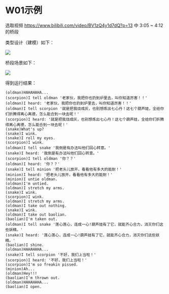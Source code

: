 # W01示例

选取视频 https://www.bilibili.com/video/BV1zQ4y1d7dQ?p=13 中 3:05 ~ 4:12 的桥段

类型设计（建模）如下：

![](http://www.plantuml.com/plantuml/png/NP31IWCn48RlUOeSzT1NaA8NBu9GmODucEx-jg6JP9cP26NrtLqscq3Tqtp3_b_-PAz6OYMoSmEJgdz4IAS6JmAo8l2pStxvGZ9_1h6TEv8P3PUE8xwG52iVJ1RNnwUFY5ckLQ4JwFAMx-vNug26j45LRH3pDvRnjrKvJ664lECuLusH5Lt7F7N3m5blKYyvgK7ctY_IAGmhIMR65Rf5ZtWDgXXhkbzyj_jvQ6_YdakaL5Vj1-Us8_wlUzyRnHvfB97_0000)


桥段场景如下：

![](http://www.plantuml.com/plantuml/png/L91DIyCm6CVl-HGFxB2JhNKJeU0BktXr25x4GzP65vec9KqjzI3A3huSr25waNaQU9bpY8WWkY-pi7uCxOjWGm8F-V_ouq_gq5Kg26tJZEFOw516isCumZSFgKk4sTgnZjhDn79NtFPwi6erK1qQzk8o74FJjfOGsWWLbYho6IZg4qOvGTXHGaAnqfDJFNpB9Xo2OAwFUJL_E9k_VfTvoB57ihdMOjZne4eEhlJpJGRdg2DaG0M7sbOa0qQgh9vSw_ilVJUPVOvAjqzvXkVkY2325LL9GSy-UdhQq-D1EdqiwGuMZ6B-IszxIVu05ULXOJSNxAr1UM637ZxDHtt4XIB0oBwo0VJj-Vzj60P2PULSiIb9Kb7qBzENYq8XwK5NeR_F6x__b5P5kMa3GVGgxKrwcFQtPp0GYhr9CGuuWU26g2q4bPQI8gK6R3XCTtQNBwxGPw-SpQ8woAgqGd9cTlRDU_CcF1aSaWlX1e8ndjxb4RuQ2Qz7xaBMlNthWjeRfEGHycT8agFnljQbjaVpvI6fuQ3ZjwzGttHYO1J8B22w5rrpyI3wF_4yGCZ6lN0xihR0WmKKScUYiPJrX5fhJIQFLtXJDx4Ru6yy_gQ2cM8JcZQUe3QdSZC0MgWaM5yrjxIzpYDoia6Hx7VxE-lTQVELgwirKkguQ9p73dswHkCKVBRRqrDaTCg_qPfeC3L_V2uJXUoGZ73ABybeAgEaFAxIxuXB_yxeQx8CiQQGJNvHgOnv44xEPKP-v16x5SiG-chQDrUWZOQt80eWn9d_nwaR5YfD6wY02ZOLvffsJYb2nhJ7wMmdUbjA70WcetES0cU6_UjDvfARC-Ydd8ujc7xWNyvIzrzGy2NlAVUI7aBXdQjM_RIALIGw_PebvRltpnD5s-TnfCQxYc-QMde55SLWhBBHAT55jNzXClGl5C5gWsrX6do-rWc57I4FNt-WUPO6fqEXFBvFEyZDpCQ6Y8X7LzP-QBC--NezfCaLLh8zUWLoqx3fXVo0cbwrRNgyIRNC5VONZp_IEDLB5F1vp2ZjKZYnnl2KKBsHMFGipr2tHO6Z3t0T3x9bdVbIEE7Hxi6T4yAp8OItRlLt0FrVzBsiZ_2wkUFUW1VyK_yB)

得到运行结果：

```
(oldman)HAHAHAHA... 
(scorpion)I tell oldman '老家伙，我把你也扔到炉里去，叫你知道厉害！！'
(oldman)I heard: '老家伙，我把你也扔到炉里去，叫你知道厉害！！'
(oldman)I tell scorpion '就是把我烧成灰，也别想炼出七心丹！这七个葫芦娃，全给你们折腾得离心离德，怎么能合到一块去呢！'
(scorpion)I heard: '就是把我烧成灰，也别想炼出七心丹！这七个葫芦娃，全给你们折腾得离心离德，怎么能合到一块去呢！'
(snake)What's up?
(snake)I wink.
(snake)I roll my eyes.
(scorpion)I wink.
(oldman)I tell snake '我倒是有办法叫他们回心转意。'
(snake)I heard: '我倒是有办法叫他们回心转意。'
(scorpion)I tell oldman '你？？'
(oldman)I heard: '你？？'
(snake)I tell minion '把老头儿放开，看看他有多大的能耐！'
(minion)I heard: '把老头儿放开，看看他有多大的能耐！'
(minion)I untie oldman.
(oldman)I'm untied.
(oldman)I stretch my arms.
(snake)I wink.
(scorpion)I wink.
(oldman)I stretch my arms.
(oldman)I take out nothing.
(snake)I wink.
(oldman)I take out baolian.
(baolian)I'm taken out. 
(oldman)I tell snake '莲心莲心，连成一心!葫芦娃有了它，就能齐心合力，消灭你们这些妖精。'
(snake)I heard: '莲心莲心，连成一心!葫芦娃有了它，就能齐心合力，消灭你们这些妖精。'
(baolian)I shine.
(oldman)HAHAHAHA...
(snake)I tell scorpion '不好，我们上当啦！'
(scorpion)I heard: '不好，我们上当啦！'
(scorpion)I'm so freakin pissed.
(minion)Ah...
(oldman)Hey!!!
(baolian)I'm thrown out.
(oldman)HAHAHAHA...
(baolian)I open.
```